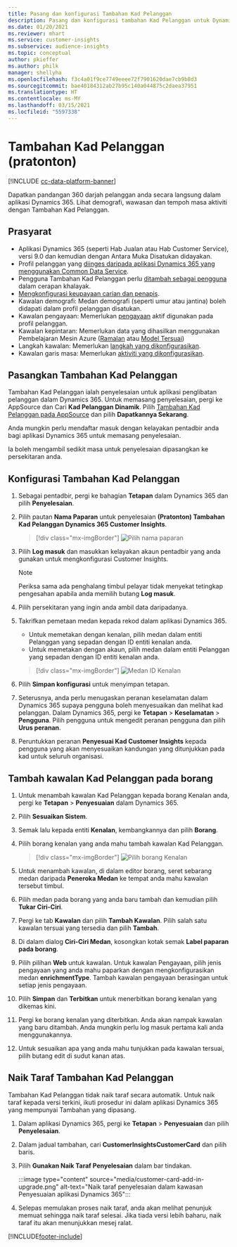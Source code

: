 ```yaml
---
title: Pasang dan konfigurasi Tambahan Kad Pelanggan
description: Pasang dan konfigurasi tambahan Kad Pelanggan untuk Dynamics 365 Customer Insights.
ms.date: 01/20/2021
ms.reviewer: mhart
ms.service: customer-insights
ms.subservice: audience-insights
ms.topic: conceptual
author: pkieffer
ms.author: philk
manager: shellyha
ms.openlocfilehash: f3c4a01f9ce7749eeee72f7901620dae7cb9b8d3
ms.sourcegitcommit: bae40184312ab27b95c140a044875c2daea37951
ms.translationtype: HT
ms.contentlocale: ms-MY
ms.lasthandoff: 03/15/2021
ms.locfileid: "5597338"
---
```

# <a name="customer-card-add-in-preview"></a>Tambahan Kad Pelanggan (pratonton)

[!INCLUDE [cc-data-platform-banner](../includes/cc-data-platform-banner.md)]

Dapatkan pandangan 360 darjah pelanggan anda secara langsung dalam aplikasi Dynamics 365. Lihat demografi, wawasan dan tempoh masa aktiviti dengan Tambahan Kad Pelanggan.

## <a name="prerequisites"></a>Prasyarat

- Aplikasi Dynamics 365 (seperti Hab Jualan atau Hab Customer Service), versi 9.0 dan kemudian dengan Antara Muka Disatukan didayakan.
- Profil pelanggan yang [diinges daripada aplikasi Dynamics 365 yang menggunakan Common Data Service](connect-power-query.md).
- Pengguna Tambahan Kad Pelanggan perlu [ditambah sebagai pengguna](permissions.md) dalam cerapan khalayak.
- [Mengkonfigurasi keupayaan carian dan penapis](search-filter-index.md).
- Kawalan demografi: Medan demografi (seperti umur atau jantina) boleh didapati dalam profil pelanggan disatukan.
- Kawalan pengayaan: Memerlukan [pengayaan](enrichment-hub.md) aktif digunakan pada profil pelanggan.
- Kawalan kepintaran: Memerlukan data yang dihasilkan menggunakan Pembelajaran Mesin Azure ([Ramalan](predictions.md) atau [Model Tersuai](custom-models.md))
- Langkah kawalan: Memerlukan [langkah yang dikonfigurasikan](measures.md).
- Kawalan garis masa: Memerlukan [aktiviti yang dikonfigurasikan](activities.md).

## <a name="install-the-customer-card-add-in"></a>Pasangkan Tambahan Kad Pelanggan

Tambahan Kad Pelanggan ialah penyelesaian untuk aplikasi penglibatan pelanggan dalam Dynamics 365. Untuk memasang penyelesaian, pergi ke AppSource dan Cari **Kad Pelanggan Dinamik**. Pilih [Tambahan Kad Pelanggan pada AppSource](https://appsource.microsoft.com/product/dynamics-365/mscrm.dynamics_365_customer_insights_customer_card_addin?tab=Overview) dan pilih **Dapatkannya Sekarang**.

Anda mungkin perlu mendaftar masuk dengan kelayakan pentadbir anda bagi aplikasi Dynamics 365 untuk memasang penyelesaian.

Ia boleh mengambil sedikit masa untuk penyelesaian dipasangkan ke persekitaran anda.

## <a name="configure-the-customer-card-add-in"></a>Konfigurasi Tambahan Kad Pelanggan

1. Sebagai pentadbir, pergi ke bahagian **Tetapan** dalam Dynamics 365 dan pilih **Penyelesaian**.

1. Pilih pautan **Nama Paparan** untuk penyelesaian **(Pratonton) Tambahan Kad Pelanggan Dynamics 365 Customer Insights**.

   > [!div class="mx-imgBorder"]
   > ![Pilih nama paparan](media/select-display-name.png "Pilih nama paparan")

1. Pilih **Log masuk** dan masukkan kelayakan akaun pentadbir yang anda gunakan untuk mengkonfigurasi Customer Insights.

   > [!NOTE]
   > Periksa sama ada penghalang timbul pelayar tidak menyekat tetingkap pengesahan apabila anda memilih butang **Log masuk**.

1. Pilih persekitaran yang ingin anda ambil data daripadanya.

1. Takrifkan pemetaan medan kepada rekod dalam aplikasi Dynamics 365.
   - Untuk memetakan dengan kenalan, pilih medan dalam entiti Pelanggan yang sepadan dengan ID entiti kenalan anda.
   - Untuk memetakan dengan akaun, pilih medan dalam entiti Pelanggan yang sepadan dengan ID entiti kenalan anda.

   > [!div class="mx-imgBorder"]
   > ![Medan ID Kenalan](media/contact-id-field.png "Medan ID kenalan")

1. Pilih **Simpan konfigurasi** untuk menyimpan tetapan.

1. Seterusnya, anda perlu menugaskan peranan keselamatan dalam Dynamics 365 supaya pengguna boleh menyesuaikan dan melihat kad pelanggan. Dalam Dynamics 365, pergi ke **Tetapan** > **Keselamatan** > **Pengguna**. Pilih pengguna untuk mengedit peranan pengguna dan pilih **Urus peranan**.

1. Peruntukkan peranan **Penyesuai Kad Customer Insights** kepada pengguna yang akan menyesuaikan kandungan yang ditunjukkan pada kad untuk seluruh organisasi.

## <a name="add-customer-card-controls-to-forms"></a>Tambah kawalan Kad Pelanggan pada borang
  
1. Untuk menambah kawalan Kad Pelanggan kepada borang Kenalan anda, pergi ke **Tetapan** > **Penyesuaian** dalam Dynamics 365.

1. Pilih **Sesuaikan Sistem**.

1. Semak lalu kepada entiti **Kenalan**, kembangkannya dan pilih **Borang**.

1. Pilih borang kenalan yang anda mahu tambah kawalan Kad Pelanggan.

    > [!div class="mx-imgBorder"]
    > ![Pilih borang Kenalan](media/contact-active-forms.png "Pilih borang Kenalan")

1. Untuk menambah kawalan, di dalam editor borang, seret sebarang medan daripada **Peneroka Medan** ke tempat anda mahu kawalan tersebut timbul.

1. Pilih medan pada borang yang anda baru tambah dan kemudian pilih **Tukar Ciri-Ciri**.

1. Pergi ke tab **Kawalan** dan pilih **Tambah Kawalan**. Pilih salah satu kawalan tersuai yang tersedia dan pilih **Tambah**.

1. Di dalam dialog **Ciri-Ciri Medan**, kosongkan kotak semak **Label paparan pada borang**.

1. Pilih pilihan **Web** untuk kawalan. Untuk kawalan Pengayaan, pilih jenis pengayaan yang anda mahu paparkan dengan mengkonfigurasikan medan **enrichmentType**. Tambah kawalan pengayaan berasingan untuk setiap jenis pengayaan.

1. Pilih **Simpan** dan **Terbitkan** untuk menerbitkan borang kenalan yang dikemas kini.

1. Pergi ke borang kenalan yang diterbitkan. Anda akan nampak kawalan yang baru ditambah. Anda mungkin perlu log masuk pertama kali anda menggunakannya.

1. Untuk sesuaikan apa yang anda mahu tunjukkan pada kawalan tersuai, pilih butang edit di sudut kanan atas.

## <a name="upgrade-customer-card-add-in"></a>Naik Taraf Tambahan Kad Pelanggan
Tambahan Kad Pelanggan tidak naik taraf secara automatik. Untuk naik taraf kepada versi terkini, ikuti prosedur ini dalam aplikasi Dynamics 365 yang mempunyai Tambahan yang dipasang.

1. Dalam aplikasi Dynamics 365, pergi ke **Tetapan** > **Penyesuaian** dan pilih **Penyelesaian**.

1. Dalam jadual tambahan, cari **CustomerInsightsCustomerCard** dan pilih baris.

1. Pilih **Gunakan Naik Taraf Penyelesaian** dalam bar tindakan.

   :::image type="content" source="media/customer-card-add-in-upgrade.png" alt-text="Naik taraf penyelesaian dalam kawasan Penyesuaian aplikasi Dynamics 365":::

1. Selepas memulakan proses naik taraf, anda akan melihat penunjuk memuat sehingga naik taraf selesai. Jika tiada versi lebih baharu, naik taraf itu akan menunjukkan mesej ralat.


[!INCLUDE[footer-include](../includes/footer-banner.md)]